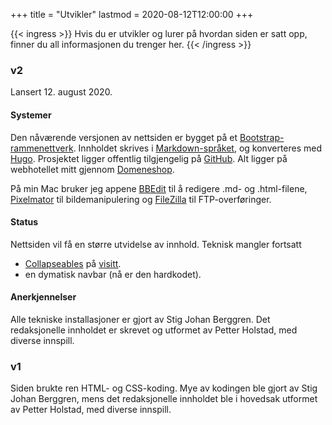 +++
title = "Utvikler"
lastmod = 2020-08-12T12:00:00
+++

{{< ingress >}}
Hvis du er utvikler og lurer på hvordan siden er satt opp, finner du all informasjonen du trenger her.
{{< /ingress >}}

### v2

Lansert 12. august 2020.

#### Systemer

Den nåværende versjonen av nettsiden er bygget på et
[Bootstrap-rammenettverk](https://getbootstrap.com). Innholdet skrives i
[Markdown-språket](https://daringfireball.net/projects/markdown/syntax), og konverteres med
[Hugo](https://gohugo.io). Prosjektet ligger offentlig tilgjengelig på
[GitHub](https://github.com/Stigjb/pdog.no). Alt ligger på webhotellet mitt gjennom
[Domeneshop](https://domene.shop).

På min Mac bruker jeg appene [BBEdit](https://www.barebones.com/products/bbedit/) til å redigere
.md- og .html-filene, [Pixelmator](https://www.pixelmator.com) til bildemanipulering og
[FileZilla](https://filezilla-project.org) til FTP-overføringer.

#### Status  

Nettsiden vil få en større utvidelse av innhold. Teknisk mangler fortsatt

- [Collapseables](https://getbootstrap.com/docs/4.5/components/collapse/) på [visitt](/visitt).
- en dymatisk navbar (nå er den hardkodet).

#### Anerkjennelser

Alle tekniske installasjoner er gjort av Stig Johan Berggren. Det redaksjonelle innholdet er
skrevet og utformet av Petter Holstad, med diverse innspill.

### v1

Siden brukte ren HTML- og CSS-koding. Mye av kodingen ble gjort av Stig Johan Berggren, mens det
redaksjonelle innholdet ble i hovedsak utformet av Petter Holstad, med diverse innspill.
